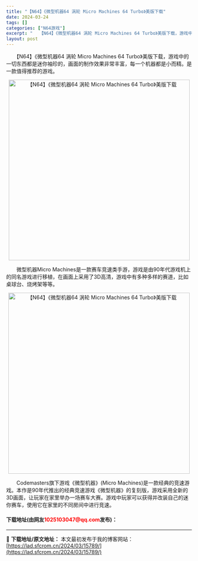 ```yaml
---
title: "【N64】《微型机器64 涡轮 Micro Machines 64 Turbo》美版下载"
date: 2024-03-24
tags: []
categories: ["N64游戏"]
excerpt: "　　【N64】《微型机器64 涡轮 Micro Machines 64 Turbo》美版下载，游戏中的一切东西都是迷你袖珍的，画面的制作效果非常丰富，每一个机器都是小而精。是一款值得推荐的游戏。 　　微型机器Micro Machines是一款赛车竞速类手游，游戏是由90年代游戏机上的同名游戏进行移植&hellip;"
layout: post
---
```


 <p>　　【N64】《微型机器64 涡轮 Micro Machines 64 Turbo》美版下载，游戏中的一切东西都是迷你袖珍的，画面的制作效果非常丰富，每一个机器都是小而精。是一款值得推荐的游戏。</p> <p align="center"><img align="" border="0" src="https://lad.sfcrom.cn/wp-content/uploads/2024/03/20240324_66003f0cdfe4b.png" width="491" alt="【N64】《微型机器64 涡轮 Micro Machines 64 Turbo》美版下载" /></p> <p>　　微型机器Micro Machines是一款赛车竞速类手游，游戏是由90年代游戏机上的同名游戏进行移植，在画面上采用了3D高清，游戏中有多种多样的赛道，比如桌球台、烧烤架等等。</p> <p align="center"><img align="" border="0" src="https://lad.sfcrom.cn/wp-content/uploads/2024/03/20240324_66003f0e21b23.png" width="492" alt="【N64】《微型机器64 涡轮 Micro Machines 64 Turbo》美版下载" /></p> <p>　　Codemasters旗下游戏《微型机器》(Micro Machines)是一款经典的竞速游戏。本作是90年代推出的经典竞速游戏《微型机器》的复刻版，游戏采用全新的3D画面，让玩家在家里举办一场赛车大赛。游戏中玩家可以获得并改装自己的迷你赛车，使用它在家里的不同房间中进行竞速。</p> <p><h4>下载地址(由网友<font color="red">1025103047@qq.com</font>发布)：</h4></p> 

---
📖 **下载地址/原文地址：** 本文最初发布于我的博客网站：[https://lad.sfcrom.cn/2024/03/15789/](https://lad.sfcrom.cn/2024/03/15789/)
